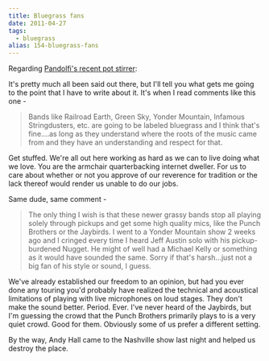 ```yaml
---
title: Bluegrass fans
date: 2011-04-27
tags: 
  - bluegrass
alias: 154-bluegrass-fans
---
```


Regarding [Pandolfi's recent pot stirrer](http://chrispandolfi.com/?p=567):

It's pretty much all been said out there, but I'll tell you what gets me going to the point that I have to write about it. It's when I read comments like this one -

>Bands like Railroad Earth, Green Sky, Yonder Mountain, Infamous Stringdusters, etc. are going to be labeled bluegrass and I think that's fine....as long as they understand where the roots of the music came from and they have an understanding and respect for that.

Get stuffed. We're all out here working as hard as we can to live doing what we love. You are the armchair quarterbacking internet dweller. For us to care about whether or not you approve of our reverence for tradition or the lack thereof would render us unable to do our jobs. 

Same dude, same comment - 

>The only thing I wish is that these newer grassy bands stop all playing solely through pickups and get some high quality mics, like the Punch Brothers or the Jaybirds. I went to a Yonder Mountain show 2 weeks ago and I cringed every time I heard Jeff Austin solo with his pickup-burdened Nugget. He might of well had a Michael Kelly or something as it would have sounded the same. Sorry if that's harsh...just not a big fan of his style or sound, I guess. 

We've already established our freedom to an opinion, but had you ever done any touring you'd probably have realized the technical and acoustical limitations of playing with live microphones on loud stages. They don't make the sound better. Period. Ever. I've never heard of the Jaybirds, but I'm guessing the crowd that the Punch Brothers primarily plays to is a very quiet crowd. Good for them. Obviously some of us prefer a different setting.



By the way, Andy Hall came to the Nashville show last night and helped us destroy the place.